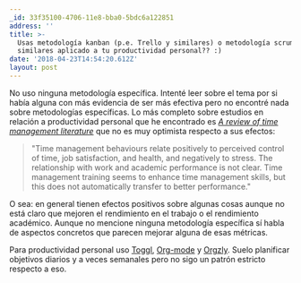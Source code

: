 ```yaml
---
_id: 33f35100-4706-11e8-bba0-5bdc6a122851
address: ''
title: >-
  Usas metodología kanban (p.e. Trello y similares) o metodología scrum o
  similares aplicado a tu productividad personal?? :)
date: '2018-04-23T14:54:20.612Z'
layout: post
---
```

 
No uso ninguna metodología específica. 
Intenté leer sobre el tema por si había alguna con más evidencia de ser más efectiva pero no encontré nada sobre metodologías específicas. Lo más completo sobre estudios en relación a productividad personal que he encontrado es [*A review of time management literature*](https://www.emeraldinsight.com/doi/abs/10.1108/00483480710726136) que no es muy optimista respecto a sus efectos:

> "Time management behaviours relate positively to perceived control of time, job satisfaction, and health, and negatively to stress. The relationship with work and academic performance is not clear. Time management training seems to enhance time management skills, but this does not automatically transfer to better performance."

O sea: en general tienen efectos positivos sobre algunas cosas aunque no está claro que mejoren el rendimiento en el trabajo o el rendimiento académico. Aunque no mencione ninguna metodología específica sí habla de aspectos concretos que parecen mejorar alguna de esas métricas.

Para productividad personal uso [Toggl](https://toggl.com/), [Org-mode](https://orgmode.org/) y [Orgzly](http://www.orgzly.com/).
Suelo planificar objetivos diarios y a veces semanales pero no sigo un patrón estricto respecto a eso.

